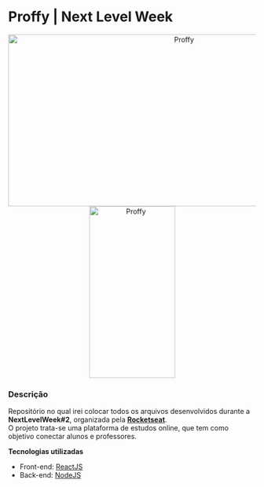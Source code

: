 # Proffy | Next Level Week

<p align="center">
  <img src="https://i.imgur.com/qPIHc32.png" alt="Proffy" width="700px" height="350">
  <img src="https://i.imgur.com/BFScX7f.png" alt="Proffy" width="175px" height="350">
</p>

### Descrição ###
Repositório no qual irei colocar todos os arquivos desenvolvidos durante a **NextLevelWeek#2**, organizada pela [**Rocketseat**](https://rocketseat.com.br).<br />
O projeto trata-se uma plataforma de estudos online, que tem como objetivo conectar alunos e professores.

**Tecnologias utilizadas**
- Front-end: [ReactJS](https://pt-br.reactjs.org)
- Back-end: [NodeJS](https://nodejs.org/en/)
